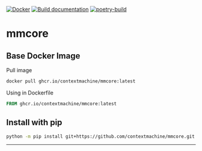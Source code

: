 [![Docker](https://github.com/contextmachine/mmcore/actions/workflows/docker-publish.yml/badge.svg)](https://github.com/contextmachine/mmcore/actions/workflows/docker-publish.yml)
[![Build documentation](https://github.com/contextmachine/mmcore/actions/workflows/build-docs.yml/badge.svg)](https://github.com/contextmachine/mmcore/actions/workflows/build-docs.yml)
[![poetry-build](https://github.com/contextmachine/mmcore/actions/workflows/poetry-build.yml/badge.svg?branch=master)](https://github.com/contextmachine/mmcore/actions/workflows/poetry-build.yml)
# mmcore


## Base Docker Image
Pull image
```bash
docker pull ghcr.io/contextmachine/mmcore:latest
```
Using in Dockerfile
```dockerfile
FROM ghcr.io/contextmachine/mmcore:latest
```
## Install with pip
```bash
python -m pip install git+https://github.com/contextmachine/mmcore.git
```

---
